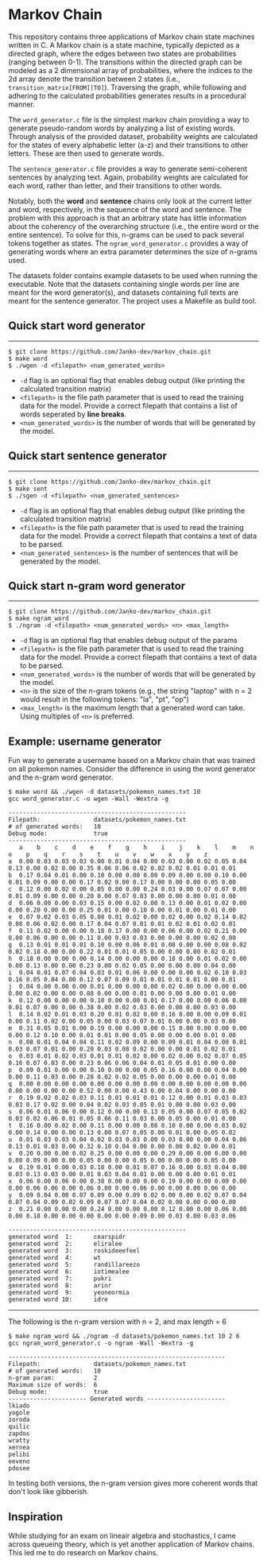 # Markov Chain
This repository contains three applications of Markov chain state machines written in C. A Markov chain is a state machine, typically depicted as a directed graph, where the edges between two states are probabilities (ranging between 0-1). The transitions within the directed graph can be modeled as a 2 dimensional array of probabilities, where the indices to the 2d array denote the transition between 2 states (i.e., `transition_matrix[FROM][TO]`). Traversing the graph, while following and adhering to the calculated probabilities generates results in a procedural manner. 

The `word_generator.c` file is the simplest markov chain providing a way to generate pseudo-random words by analyzing a list of existing words. Through analysis of the provided dataset, probability weights are calculated for the states of every alphabetic letter (a-z) and their transitions to other letters. These are then used to generate words. 

The `sentence_generator.c` file provides a way to generate semi-coherent sentences by analyzing text. Again, probability weights are calculated for each word, rather than letter, and their transitions to other words. 

Notably, both the **word** and **sentence** chains only look at the current letter and word, respectively, in the sequence of the word and sentence. The problem with this approach is that an arbitrary state has little information about the coherency of the overarching structure (i.e., the entire word or the entire sentence). To solve for this, n-grams can be used to pack several tokens together as states. The `ngram_word_generator.c` provides a way of generating words where an extra parameter determines the size of n-grams used. 

The datasets folder contains example datasets to be used when running the executable. Note that the datasets containing single words per line are meant for the word generator(s), and datasets containing full texts are meant for the sentence generator. The project uses a Makefile as build tool.

## Quick start word generator
---
```
$ git clone https://github.com/Janko-dev/markov_chain.git
$ make word
$ ./wgen -d <filepath> <num_generated_words>
```
- `-d` flag is an optional flag that enables debug output (like printing the calculated transition matrix)
- `<filepath>` is the file path parameter that is used to read the training data for the model. Provide a correct filepath that contains a list of words seperated by **line breaks**.
- `<num_generated_words>` is the number of words that will be generated by the model. 

## Quick start sentence generator
---
```
$ git clone https://github.com/Janko-dev/markov_chain.git
$ make sent
$ ./sgen -d <filepath> <num_generated_sentences>
```
- `-d` flag is an optional flag that enables debug output (like printing the calculated transition matrix)
- `<filepath>` is the file path parameter that is used to read the training data for the model. Provide a correct filepath that contains a text of data to be parsed.
- `<num_generated_sentences>` is the number of sentences that will be generated by the model. 

## Quick start n-gram word generator
---
```
$ git clone https://github.com/Janko-dev/markov_chain.git
$ make ngram_word
$ ./ngram -d <filepath> <num_generated_words> <n> <max_length>
```
- `-d` flag is an optional flag that enables debug output of the params
- `<filepath>` is the file path parameter that is used to read the training data for the model. Provide a correct filepath that contains a text of data to be parsed.
- `<num_generated_words>` is the number of words that will be generated by the model. 
- `<n>` is the size of the n-gram tokens (e.g., the string "laptop" with n = 2 would result in the following tokens: "la", "pt", "op")
- `<max_length>` is the maximum length that a generated word can take. Using multiples of `<n>` is preferred. 

## Example: username generator
Fun way to generate a username based on a Markov chain that was trained on all pokemon names. Consider the difference in using the word generator and the n-gram word generator. 
```
$ make word && ./wgen -d datasets/pokemon_names.txt 10
gcc word_generator.c -o wgen -Wall -Wextra -g  

--------------------------------------------------
Filepath:               datasets/pokemon_names.txt
# of generated words:   10
Debug mode:             true
--------------------------------------------------
   a    b    c    d    e    f    g    h    i    j    k    l    m    n    o    p    q    r    s    t    u    v    w    x    y    z 
a  0.00 0.03 0.03 0.03 0.00 0.01 0.04 0.00 0.03 0.00 0.02 0.05 0.04 0.13 0.00 0.02 0.00 0.35 0.06 0.06 0.02 0.02 0.02 0.01 0.01 0.01
b  0.17 0.04 0.01 0.00 0.10 0.00 0.00 0.00 0.09 0.00 0.00 0.10 0.00 0.01 0.09 0.00 0.00 0.17 0.02 0.00 0.17 0.00 0.00 0.00 0.05 0.00
c  0.12 0.00 0.02 0.00 0.05 0.00 0.00 0.24 0.03 0.00 0.07 0.07 0.00 0.01 0.09 0.00 0.00 0.20 0.00 0.07 0.03 0.00 0.00 0.00 0.01 0.00
d  0.06 0.00 0.00 0.03 0.15 0.00 0.02 0.00 0.13 0.00 0.01 0.02 0.00 0.00 0.20 0.00 0.00 0.25 0.01 0.00 0.10 0.00 0.01 0.00 0.01 0.00
e  0.07 0.02 0.03 0.05 0.08 0.01 0.02 0.00 0.02 0.00 0.02 0.14 0.02 0.08 0.06 0.02 0.00 0.17 0.04 0.07 0.01 0.01 0.02 0.01 0.02 0.01
f  0.11 0.02 0.00 0.00 0.18 0.17 0.00 0.00 0.06 0.00 0.02 0.21 0.00 0.00 0.06 0.00 0.00 0.11 0.00 0.03 0.03 0.00 0.00 0.00 0.02 0.00
g  0.13 0.01 0.01 0.01 0.10 0.00 0.06 0.01 0.08 0.00 0.00 0.08 0.02 0.02 0.18 0.00 0.00 0.22 0.01 0.01 0.05 0.00 0.00 0.00 0.02 0.01 
h  0.18 0.00 0.00 0.00 0.14 0.00 0.00 0.00 0.18 0.00 0.01 0.02 0.00 0.00 0.13 0.00 0.00 0.23 0.00 0.02 0.05 0.00 0.00 0.00 0.04 0.00
i  0.04 0.01 0.07 0.04 0.03 0.01 0.06 0.00 0.00 0.00 0.02 0.10 0.03 0.16 0.05 0.04 0.00 0.12 0.07 0.09 0.01 0.01 0.01 0.01 0.00 0.01
j  0.04 0.00 0.00 0.00 0.01 0.00 0.00 0.00 0.02 0.00 0.00 0.00 0.00 0.00 0.02 0.00 0.00 0.88 0.00 0.00 0.01 0.00 0.00 0.00 0.01 0.00
k  0.12 0.00 0.00 0.00 0.10 0.00 0.00 0.01 0.17 0.00 0.00 0.06 0.00 0.01 0.07 0.00 0.00 0.38 0.00 0.02 0.03 0.00 0.00 0.00 0.03 0.00
l  0.14 0.02 0.01 0.03 0.20 0.01 0.02 0.00 0.16 0.00 0.00 0.09 0.01 0.00 0.11 0.02 0.00 0.05 0.00 0.03 0.07 0.01 0.00 0.00 0.03 0.00
m  0.31 0.05 0.01 0.00 0.19 0.00 0.00 0.00 0.15 0.00 0.00 0.00 0.00 0.00 0.12 0.10 0.00 0.01 0.01 0.00 0.05 0.00 0.00 0.00 0.01 0.00
n  0.08 0.01 0.04 0.04 0.11 0.02 0.09 0.00 0.09 0.01 0.04 0.00 0.01 0.03 0.07 0.01 0.00 0.20 0.03 0.08 0.02 0.00 0.00 0.01 0.02 0.01
o  0.03 0.01 0.02 0.03 0.01 0.01 0.02 0.00 0.02 0.00 0.02 0.07 0.05 0.16 0.07 0.03 0.00 0.23 0.06 0.06 0.04 0.01 0.05 0.01 0.00 0.00
p  0.09 0.01 0.00 0.00 0.10 0.00 0.00 0.05 0.16 0.00 0.00 0.04 0.00 0.00 0.11 0.03 0.00 0.28 0.02 0.02 0.05 0.00 0.00 0.00 0.01 0.00
q  0.00 0.00 0.00 0.00 0.00 0.00 0.00 0.00 0.00 0.00 0.00 0.00 0.00 0.00 0.00 0.00 0.00 0.52 0.00 0.00 0.43 0.00 0.04 0.00 0.00 0.00
r  0.19 0.02 0.02 0.03 0.11 0.01 0.01 0.01 0.12 0.00 0.01 0.03 0.03 0.03 0.17 0.02 0.00 0.04 0.02 0.03 0.05 0.01 0.00 0.00 0.03 0.00
s  0.06 0.01 0.06 0.00 0.12 0.00 0.00 0.13 0.05 0.00 0.07 0.05 0.02 0.03 0.02 0.06 0.01 0.05 0.06 0.11 0.03 0.00 0.05 0.00 0.01 0.00
t  0.16 0.00 0.02 0.00 0.11 0.00 0.00 0.08 0.10 0.00 0.00 0.03 0.02 0.00 0.14 0.00 0.00 0.13 0.00 0.07 0.05 0.00 0.01 0.00 0.05 0.02
u  0.01 0.03 0.03 0.04 0.02 0.03 0.03 0.00 0.03 0.00 0.00 0.04 0.06 0.13 0.01 0.03 0.00 0.32 0.10 0.04 0.00 0.00 0.00 0.02 0.00 0.01 
v  0.20 0.00 0.00 0.02 0.25 0.00 0.00 0.00 0.29 0.00 0.00 0.00 0.00 0.00 0.09 0.00 0.00 0.05 0.00 0.00 0.05 0.00 0.00 0.00 0.05 0.00
w  0.19 0.01 0.00 0.03 0.10 0.00 0.01 0.07 0.16 0.00 0.03 0.04 0.00 0.03 0.13 0.03 0.00 0.01 0.03 0.04 0.01 0.00 0.00 0.00 0.01 0.01
x  0.06 0.00 0.06 0.00 0.38 0.00 0.00 0.00 0.19 0.00 0.00 0.00 0.00 0.00 0.06 0.06 0.00 0.06 0.00 0.00 0.06 0.00 0.00 0.00 0.06 0.00
y  0.09 0.04 0.00 0.07 0.09 0.00 0.09 0.02 0.00 0.00 0.02 0.07 0.04 0.07 0.04 0.09 0.02 0.09 0.07 0.07 0.04 0.02 0.00 0.00 0.00 0.00
z  0.21 0.00 0.00 0.00 0.24 0.00 0.00 0.00 0.12 0.00 0.00 0.06 0.00 0.00 0.18 0.00 0.00 0.00 0.00 0.00 0.09 0.00 0.03 0.00 0.03 0.06

--------------------------------------------------
generated word  1:      cearspidr
generated word  2:      eliralee
generated word  3:      roskideeefeel
generated word  4:      wt
generated word  5:      randillareezo
generated word  6:      iotimealee
generated word  7:      pukri
generated word  8:      arinr
generated word  9:      yeoneormia
generated word 10:      idre
```
---
The following is the n-gram version with n = 2, and max length = 6
```
$ make ngram_word && ./ngram -d datasets/pokemon_names.txt 10 2 6
gcc ngram_word_generator.c -o ngram -Wall -Wextra -g  

-------------------------------------------------------------
Filepath:               datasets/pokemon_names.txt
# of generated words:   10
n-gram param:           2
Maximum size of words:  6
Debug mode:             true
---------------------- Generated words ----------------------
lkiado
yogole
zoroda
quilic
zapdos
wratty
xernea
pelibi
eeveno
pdosee
```
In testing both versions, the n-gram version gives more coherent words that don't look like gibberish.

## Inspiration
While studying for an exam on lineair algebra and stochastics, I came across queueing theory, which is yet another application of Markov chains. This led me to do research on Markov chains. 
